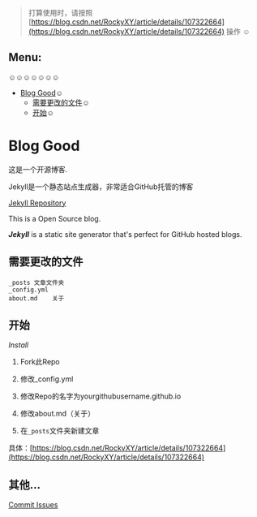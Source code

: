 > 打算使用时，请按照[https://blog.csdn.net/RockyXY/article/details/107322664](https://blog.csdn.net/RockyXY/article/details/107322664) 操作 :relaxed:
## Menu:
:relaxed::relaxed::relaxed::relaxed::relaxed::relaxed::relaxed:
- [Blog Good](https://github.com/BlogGood/BlogGood-Jekyll/tree/master):relaxed:
  - [需要更改的文件](https://github.com/BlogGood/BlogGood-Jekyll#需要更改的文件):relaxed:
  - [开始](https://github.com/BlogGood/BlogGood-Jekyll/#开始):relaxed:
# Blog Good
这是一个开源博客.


Jekyll是一个静态站点生成器，非常适合GitHub托管的博客

[Jekyll Repository](https://github.com/jekyll/jekyll)

This is a Open Source blog.

_**Jekyll**_ is a static site generator that's perfect for GitHub hosted blogs.
## 需要更改的文件
```
_posts 文章文件夹
_config.yml
about.md    关于
```
## 开始
_Install_

1. Fork此Repo

2. 修改_config.yml

3. 修改Repo的名字为yourgithubusername.github.io

4. 修改about.md（关于）

5. 在`_posts`文件夹新建文章

具体：[https://blog.csdn.net/RockyXY/article/details/107322664](https://blog.csdn.net/RockyXY/article/details/107322664)
## 其他...
[Commit Issues](https://github.com/BlogGood/BlogGood-Jekyll/issues)
